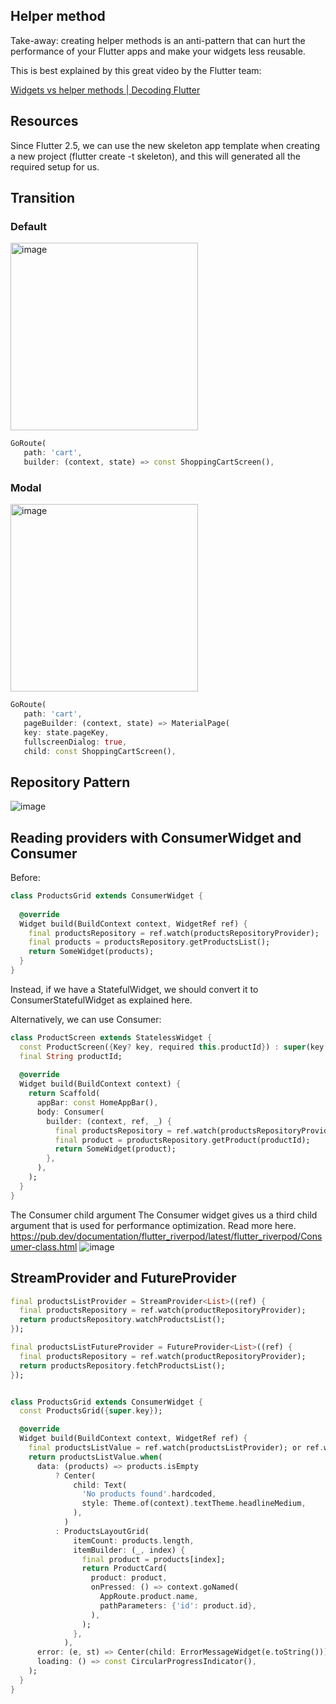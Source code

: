 ## Helper method
Take-away: creating helper methods is an anti-pattern that can hurt the performance of your Flutter apps and make your widgets less reusable.

This is best explained by this great video by the Flutter team:

[Widgets vs helper methods | Decoding Flutter](https://www.youtube.com/watch?v=IOyq-eTRhvo)

## Resources
Since Flutter 2.5, we can use the new skeleton app template when creating a new project (flutter create -t skeleton), and this will generated all the required setup for us.

## Transition
### Default
<img width="300" alt="image" src="https://github.com/YamamotoDesu/complete-flutter-course/assets/47273077/b4af7c61-46f6-43ab-9e5e-da36b28dd48b">

```dart
GoRoute(
   path: 'cart',
   builder: (context, state) => const ShoppingCartScreen(),
```

### Modal
<img width="300" alt="image" src="https://github.com/YamamotoDesu/complete-flutter-course/assets/47273077/e4355527-9494-4fb3-bf36-52f6cb6beb09">

```dart
GoRoute(
   path: 'cart',
   pageBuilder: (context, state) => MaterialPage(
   key: state.pageKey,
   fullscreenDialog: true,
   child: const ShoppingCartScreen(),
```

## Repository Pattern

![image](https://github.com/YamamotoDesu/complete-flutter-course/assets/47273077/d9864c38-5fc4-4973-aa29-4de485b2e4ef)

## Reading providers with ConsumerWidget and Consumer
Before:
```dart
class ProductsGrid extends ConsumerWidget {
 
  @override
  Widget build(BuildContext context, WidgetRef ref) {
    final productsRepository = ref.watch(productsRepositoryProvider);
    final products = productsRepository.getProductsList();
    return SomeWidget(products);
  }
}
```

Instead, if we have a StatefulWidget, we should convert it to ConsumerStatefulWidget as explained here.

Alternatively, we can use Consumer:
```dart
class ProductScreen extends StatelessWidget {
  const ProductScreen({Key? key, required this.productId}) : super(key: key);
  final String productId;
 
  @override
  Widget build(BuildContext context) {
    return Scaffold(
      appBar: const HomeAppBar(),
      body: Consumer(
        builder: (context, ref, _) {
          final productsRepository = ref.watch(productsRepositoryProvider);
          final product = productsRepository.getProduct(productId);
          return SomeWidget(product);
        },
      ),
    );
  }
}
```

The Consumer child argument
The Consumer widget gives us a third child argument that is used for performance optimization. Read more here.
https://pub.dev/documentation/flutter_riverpod/latest/flutter_riverpod/Consumer-class.html
![image](https://github.com/YamamotoDesu/complete-flutter-course/assets/47273077/b1038c79-d8c3-489f-820f-dd9f1da20d2f)

## StreamProvider and FutureProvider

```dart
final productsListProvider = StreamProvider<List>((ref) {
  final productsRepository = ref.watch(productRepositoryProvider);
  return productsRepository.watchProductsList();
});

final productsListFutureProvider = FutureProvider<List>((ref) {
  final productsRepository = ref.watch(productRepositoryProvider);
  return productsRepository.fetchProductsList();
});


class ProductsGrid extends ConsumerWidget {
  const ProductsGrid({super.key});

  @override
  Widget build(BuildContext context, WidgetRef ref) {
    final productsListValue = ref.watch(productsListProvider); or ref.watch(productsListFutureProvider)
    return productsListValue.when(
      data: (products) => products.isEmpty
          ? Center(
              child: Text(
                'No products found'.hardcoded,
                style: Theme.of(context).textTheme.headlineMedium,
              ),
            )
          : ProductsLayoutGrid(
              itemCount: products.length,
              itemBuilder: (_, index) {
                final product = products[index];
                return ProductCard(
                  product: product,
                  onPressed: () => context.goNamed(
                    AppRoute.product.name,
                    pathParameters: {'id': product.id},
                  ),
                );
              },
            ),
      error: (e, st) => Center(child: ErrorMessageWidget(e.toString())),
      loading: () => const CircularProgressIndicator(),
    );
  }
}

```



